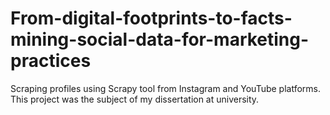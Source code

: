 # From-digital-footprints-to-facts-mining-social-data-for-marketing-practices
Scraping profiles using Scrapy tool from Instagram and YouTube platforms. This project was the subject of my dissertation at university.
